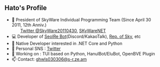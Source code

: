 ## Hato's Profile
* :office: President of SkyWare Individual Programming Team (Since April 30 2011, 12th Anniv.)<br>　　[Twitter @SkyWare20110430](https://twitter.com/skyware20110430), [SKyWareNET](http://ghwls030306.godohosting.com/SWareNET/index.html)
* :computer: Developer of [SeolRe Bot](https://github.com/SorameHato/SeolReBot-3.0)(Discord/KakaoTalk), [Rep. of Sky](http://s-r.ze.am), etc
* :page_facing_up: Native Developer interested in .NET Core and Python
* :iphone: Personal SNS : [Twitter](https://twitter.com/Hato0832)
* 🔭 Working on : TUI based on Python, HanulBot/EluBot, OpenBVE Plugin
* 📫 Contact: ghwls030306@s-r.ze.am
<!--
**SorameHato/SorameHato** is a ✨ _special_ ✨ repository because its `README.md` (this file) appears on your GitHub profile.

Here are some ideas to get you started:

- 🔭 I’m currently working on ...
- 🌱 I’m currently learning ...
- 👯 I’m looking to collaborate on ...
- 🤔 I’m looking for help with ...
- 💬 Ask me about ...
- 📫 How to reach me: ...
- 😄 Pronouns: ...
- ⚡ Fun fact: ...
-->
